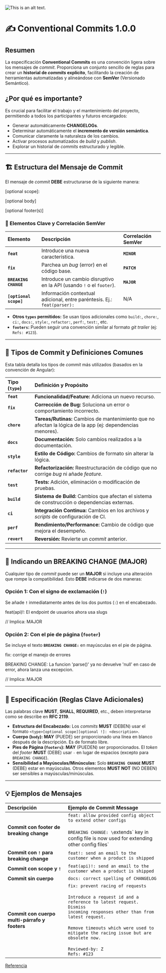 ![This is an alt text.](https://encrypted-tbn0.gstatic.com/images?q=tbn:ANd9GcTjVeXhjvoL5zd_00V9CrUAdWlyJQsrrF0kow&s)

# ✍️ Conventional Commits 1.0.0

## Resumen

La especificación **Conventional Commits** es una convención ligera sobre los mensajes de *commit*. Proporciona un conjunto sencillo de reglas para crear un **historial de *commits* explícito**, facilitando la creación de herramientas automatizadas y alineándose con **SemVer** (Versionado Semántico).

## ¿Por qué es importante?

Es crucial para facilitar el trabajo y el mantenimiento del proyecto, permitiendo a todos los participantes y futuros encargados:

* Generar automáticamente **CHANGELOGs**.
* Determinar automáticamente el **incremento de versión semántica**.
* Comunicar claramente la naturaleza de los cambios.
* Activar procesos automatizados de *build* y *publish*.
* Explorar un historial de *commits* estructurado y legible.

---

## 🏗️ Estructura del Mensaje de Commit

El mensaje de *commit* **DEBE** estructurarse de la siguiente manera:

<type>[optional scope]: <description>

[optional body]

[optional footer(s)]


### 🧱 Elementos Clave y Correlación SemVer

| Elemento | Descripción | Correlación SemVer |
| :--- | :--- | :--- |
| **`feat`** | Introduce una nueva característica. | **`MINOR`** |
| **`fix`** | Parchea un *bug* (error) en el código base. | **`PATCH`** |
| **`BREAKING CHANGE`** | Introduce un cambio disruptivo en la API (usando `!` o el `footer`). | **`MAJOR`** |
| **`[optional scope]`** | Información contextual adicional, entre paréntesis. Ej.: `feat(parser):` | N/A |

* **Otros `types` permitidos:** Se usan tipos adicionales como `build:`, `chore:`, `ci:`, `docs:`, `style:`, `refactor:`, `perf:`, `test:`, etc.
* **`footers`:** Pueden seguir una convención similar al formato *git trailer* (ej: `Refs: #123`).

---

## 📝 Tipos de Commit y Definiciones Comunes

Esta tabla detalla los tipos de *commit* más utilizados (basados en la convención de Angular):

| Tipo (`type`) | Definición y Propósito |
| :--- | :--- |
| **`feat`** | **Funcionalidad/Feature:** Adiciona un nuevo recurso. |
| **`fix`** | **Corrección de Bug:** Soluciona un error o comportamiento incorrecto. |
| **`chore`** | **Tareas/Rutinas:** Cambios de mantenimiento que no afectan la lógica de la app (ej: dependencias menores). |
| **`docs`** | **Documentación:** Solo cambios realizados a la documentación. |
| **`style`** | **Estilo de Código:** Cambios de formato sin alterar la lógica. |
| **`refactor`** | **Refactorización:** Reestructuración de código que no corrige *bug* ni añade *feature*. |
| **`test`** | **Tests:** Adición, eliminación o modificación de pruebas. |
| **`build`** | **Sistema de Build:** Cambios que afectan el sistema de construcción o dependencias externas. |
| **`ci`** | **Integración Continua:** Cambios en los archivos y *scripts* de configuración de CI. |
| **`perf`** | **Rendimiento/Performance:** Cambio de código que mejora el desempeño. |
| **`revert`** | **Reversión:** Revierte un *commit* anterior. |

---

## 🚨 Indicando un BREAKING CHANGE (MAJOR)

Cualquier tipo de *commit* puede ser un **MAJOR** si incluye una alteración que rompe la compatibilidad. Esto **DEBE** indicarse de dos maneras:

### Opción 1: Con el signo de exclamación (`!`)

Se añade **`!`** inmediatamente antes de los dos puntos (`:`) en el encabezado.

feat(api)!: El endpoint de usuarios ahora usa slugs

// Implica: MAJOR


### Opción 2: Con el pie de página (`footer`)

Se incluye el texto **`BREAKING CHANGE:`** en mayúsculas en el pie de página.

fix: corrige el manejo de errores

BREAKING CHANGE: La funcion 'parse()' ya no devuelve 'null' en caso de error, ahora lanza una excepcion.

// Implica: MAJOR


---

## 📜 Especificación (Reglas Clave Adicionales)

Las palabras clave **MUST**, **SHALL**, **REQUIRED**, etc., deben interpretarse como se describe en **RFC 2119**.

* **Estructura del Encabezado:** Los *commits* **MUST** (DEBEN) usar el formato `<type>[optional scope][optional !]: <description>`.
* **Cuerpo (`body`):** **MAY** (PUEDE) ser proporcionado una línea en blanco después de la descripción. Es de formato libre.
* **Pies de Página (`footers`):** **MAY** (PUEDEN) ser proporcionados. El *token* del *footer* **MUST** (DEBE) usar `-` en lugar de espacios (excepto para `BREAKING CHANGE`).
* **Sensibilidad a Mayúsculas/Minúsculas:** Solo **`BREAKING CHANGE` MUST** (DEBE) estar en mayúsculas. Otros elementos **MUST NOT** (NO DEBEN) ser sensibles a mayúsculas/minúsculas.

---

## 💡 Ejemplos de Mensajes

| Descripción | Ejemplo de Commit Message |
| :--- | :--- |
| **Commit con footer de breaking change** | `feat: allow provided config object to extend other configs`<br><br>`BREAKING CHANGE: \`extends\` key in config file is now used for extending other config files` |
| **Commit con `!` para breaking change** | `feat!: send an email to the customer when a product is shipped` |
| **Commit con scope y `!`** | `feat(api)!: send an email to the customer when a product is shipped` |
| **Commit sin cuerpo** | `docs: correct spelling of CHANGELOG` |
| **Commit con cuerpo multi-párrafo y footers** | `fix: prevent racing of requests`<br><br>`Introduce a request id and a reference to latest request. Dismiss`<br>`incoming responses other than from latest request.`<br><br>`Remove timeouts which were used to mitigate the racing issue but are`<br>`obsolete now.`<br><br>`Reviewed-by: Z`<br>`Refs: #123` |

[Referencia](https://www.conventionalcommits.org/en/v1.0.0/)
